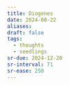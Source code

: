 ```yaml
---
title: Diogenes
date: 2024-08-22
aliases: 
draft: false
tags:
  - thoughts
  - seedlings
sr-due: 2024-12-20
sr-interval: 71
sr-ease: 250
---
```

